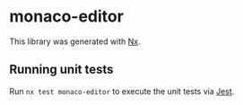 # monaco-editor

This library was generated with [Nx](https://nx.dev).

## Running unit tests

Run `nx test monaco-editor` to execute the unit tests via [Jest](https://jestjs.io).
